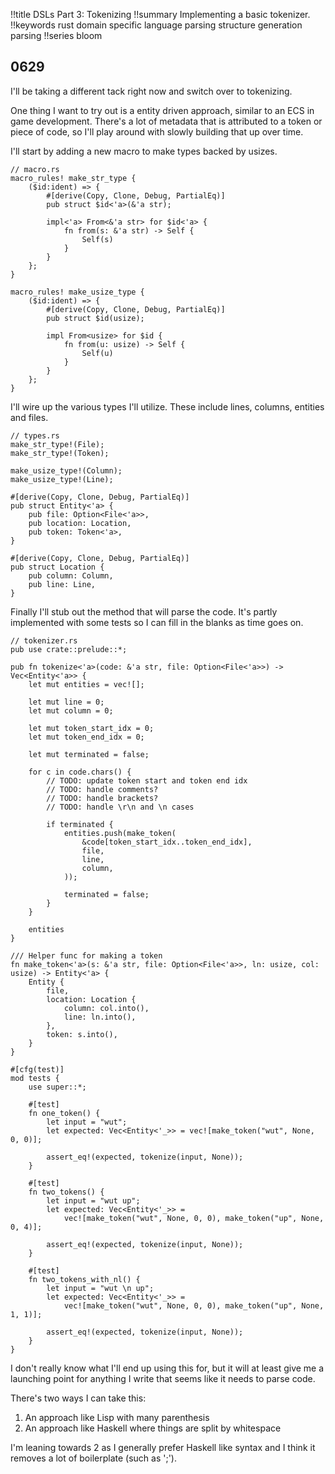 !!title DSLs Part 3: Tokenizing
!!summary Implementing a basic tokenizer.
!!keywords rust domain specific language parsing structure generation parsing
!!series bloom

## 0629

I'll be taking a different tack right now and switch over to tokenizing.

One thing I want to try out is a entity driven approach, similar to an ECS in game development. There's a lot of metadata that is attributed to a token or piece of code, so I'll play around with slowly building that up over time.

I'll start by adding a new macro to make types backed by usizes.

```
// macro.rs
macro_rules! make_str_type {
    ($id:ident) => {
        #[derive(Copy, Clone, Debug, PartialEq)]
        pub struct $id<'a>(&'a str);

        impl<'a> From<&'a str> for $id<'a> {
            fn from(s: &'a str) -> Self {
                Self(s)
            }
        }
    };
}

macro_rules! make_usize_type {
    ($id:ident) => {
        #[derive(Copy, Clone, Debug, PartialEq)]
        pub struct $id(usize);

        impl From<usize> for $id {
            fn from(u: usize) -> Self {
                Self(u)
            }
        }
    };
}
```

I'll wire up the various types I'll utilize. These include lines, columns, entities and files.

```
// types.rs
make_str_type!(File);
make_str_type!(Token);

make_usize_type!(Column);
make_usize_type!(Line);

#[derive(Copy, Clone, Debug, PartialEq)]
pub struct Entity<'a> {
    pub file: Option<File<'a>>,
    pub location: Location,
    pub token: Token<'a>,
}

#[derive(Copy, Clone, Debug, PartialEq)]
pub struct Location {
    pub column: Column,
    pub line: Line,
}
```

Finally I'll stub out the method that will parse the code. It's partly implemented with some tests so I can fill in the blanks as time goes on.

```
// tokenizer.rs
pub use crate::prelude::*;

pub fn tokenize<'a>(code: &'a str, file: Option<File<'a>>) -> Vec<Entity<'a>> {
    let mut entities = vec![];

    let mut line = 0;
    let mut column = 0;

    let mut token_start_idx = 0;
    let mut token_end_idx = 0;

    let mut terminated = false;

    for c in code.chars() {
        // TODO: update token start and token end idx
        // TODO: handle comments?
        // TODO: handle brackets?
        // TODO: handle \r\n and \n cases

        if terminated {
            entities.push(make_token(
                &code[token_start_idx..token_end_idx],
                file,
                line,
                column,
            ));

            terminated = false;
        }
    }

    entities
}

/// Helper func for making a token
fn make_token<'a>(s: &'a str, file: Option<File<'a>>, ln: usize, col: usize) -> Entity<'a> {
    Entity {
        file,
        location: Location {
            column: col.into(),
            line: ln.into(),
        },
        token: s.into(),
    }
}

#[cfg(test)]
mod tests {
    use super::*;

    #[test]
    fn one_token() {
        let input = "wut";
        let expected: Vec<Entity<'_>> = vec![make_token("wut", None, 0, 0)];

        assert_eq!(expected, tokenize(input, None));
    }

    #[test]
    fn two_tokens() {
        let input = "wut up";
        let expected: Vec<Entity<'_>> =
            vec![make_token("wut", None, 0, 0), make_token("up", None, 0, 4)];

        assert_eq!(expected, tokenize(input, None));
    }

    #[test]
    fn two_tokens_with_nl() {
        let input = "wut \n up";
        let expected: Vec<Entity<'_>> =
            vec![make_token("wut", None, 0, 0), make_token("up", None, 1, 1)];

        assert_eq!(expected, tokenize(input, None));
    }
}
```

I don't really know what I'll end up using this for, but it will at least give me a launching point for anything I write that seems like it needs to parse code. 

There's two ways I can take this:
1) An approach like Lisp with many parenthesis
2) An approach like Haskell where things are split by whitespace

I'm leaning towards 2 as I generally prefer Haskell like syntax and I think it removes a lot of boilerplate (such as ';').

